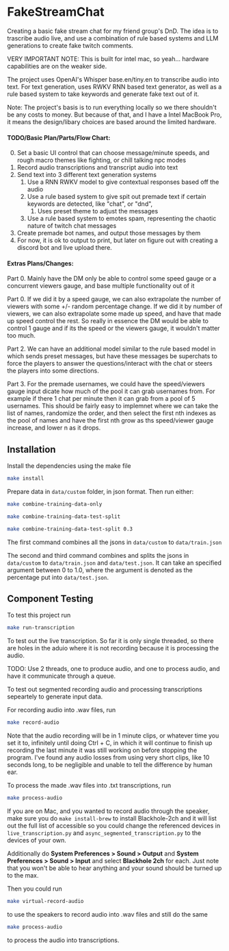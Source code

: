 # FakeStreamChat
Creating a basic fake stream chat for my friend group's DnD. The idea is to trascribe audio live, and use a combination of rule based systems and LLM generations to create fake twitch comments.

VERY IMPORTANT NOTE: This is built for intel mac, so yeah... hardware capabilities are on the weaker side.

The project uses OpenAI's Whisper base.en/tiny.en to transcribe audio into text. For text generation, uses RWKV RNN based text generator, as well as a rule based system to take keywords and generate fake text out of it.

Note: The project's basis is to run everything locally so we there shouldn't be any costs to money. But because of that, and I have a Intel MacBook Pro, it means the design/libary choices are based around the limited hardware.

#### TODO/Basic Plan/Parts/Flow Chart:

0. Set a basic UI control that can choose message/minute speeds, and rough macro themes like fighting, or chill talking npc modes
1. Record audio transcriptions and transcript audio into text
2. Send text into 3 different text generation systems
    1. Use a RNN RWKV model to give contextual responses based off the audio
    2. Use a rule based system to give spit out premade text if certain keywords are detected, like "chat", or "dnd",
       1. Uses preset theme to adjust the messages
    3. Use a rule based system to emotes spam, representing the chaotic nature of twitch chat messages
3. Create premade bot names, and output those messages by them
4. For now, it is ok to output to print, but later on figure out with creating a discord bot and live upload there.

#### Extras Plans/Changes:
Part 0. Mainly have the DM only be able to control some speed gauge or a concurrent viewers gauge, and base multiple functionality out of it

Part 0. If we did it by a speed gauge, we can also extrapolate the number of viewers with some +/- random percentage change. If we did it by number of viewers, we can also extrapolate some made up speed, and have that made up speed control the rest. So really in essence the DM would be able to control 1 gauge and if its the speed or the viewers gauge, it wouldn't matter too much.

Part 2. We can have an additional model similar to the rule based model in which sends preset messages, but have these messages be superchats to force the players to answer the questions/interact with the chat or steers the players into some directions.

Part 3. For the premade usernames, we could have the speed/viewers gauge input dicate how much of the pool it can grab usernames from. For example if there 1 chat per minute then it can grab from a pool of 5 usernames. This should be fairly easy to implemnet where we can take the list of names, randomize the order, and then select the first nth indexes as the pool of names and have the first nth grow as ths speed/viewer gauge increase, and lower n as it drops.


## Installation

Install the dependencies using the make file

```bash
make install
```
Prepare data in ```data/custom``` folder, in json format. Then run either:
```bash
make combine-training-data-only
```
```bash
make combine-training-data-test-split
```
```bash
make combine-training-data-test-split 0.3
```
The first command combines all the jsons in ```data/custom``` to ```data/train.json```

The second and third command combines and splits the jsons in ```data/custom``` to ```data/train.json``` and ```data/test.json```. It can take an specified argument between 0 to 1.0, where the argument is denoted as the percentage put into ```data/test.json```.

## Component Testing

To test this project run

```bash
make run-transcription
```
To test out the live transcription. So far it is only single threaded, so there are holes in the aduio where it is not recording because it is processing the audio. 

TODO: Use 2 threads, one to produce audio, and one to process audio, and have it communicate through a queue.

To test out segmented recording audio and processing transcriptions sepeartely to generate input data.

For recording audio into .wav files, run
```bash
make record-audio
```
Note that the audio recording will be in 1 minute clips, or whatever time you set it to, infinitely until doing Ctrl + C, in which it will continue to finish up recording the last minute it was still working on before stopping the program. I've found any audio losses from using very short clips, like 10 seconds long, to be negligible and unable to tell the difference by human ear.

To process the made .wav files into .txt transcriptions, run
```bash
make process-audio
```

If you are on Mac, and you wanted to record audio through the speaker, make sure you do ``make install-brew`` to install Blackhole-2ch and it will list out the full list of accessible so you could change the referenced devices in ``live_transcription.py`` and ``async_segmented_transcription.py`` to the devices of your own.

Additionally do **System Preferences > Sound > Output** and **System Preferences > Sound > Input** and select **Blackhole 2ch** for each. Just note that you won't be able to hear anything and your sound should be turned up to the max.

Then you could run 
```bash
make virtual-record-audio
```
to use the speakers to record audio into .wav files and still do the same 
```bash
make process-audio
```
to process the audio into transcriptions.
